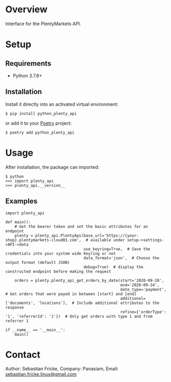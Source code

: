 # Overview

Interface for the PlentyMarkets API.

# Setup

## Requirements

* Python 3.7.8+

## Installation

Install it directly into an activated virtual environment:

```text
$ pip install python_plenty_api
```

or add it to your [Poetry](https://poetry.eustace.io/) project:

```text
$ poetry add python_plenty_api
```

# Usage

After installation, the package can imported:

```text
$ python
>>> import plenty_api
>>> plenty_api.__version__
```
## Examples

```
import plenty_api

def main():
    # Get the bearer token and set the basic attributes for an endpoint
    plenty = plenty_api.PlentyApi(base_url='https://{your-shop}.plentymarkets-cloud01.com',  # available under setup->settings->API->data
                                  use_keyring=True,  # Save the credentials into your system wide Keyring or not
                                  data_format='json',  # Choose the output format (default JSON)
                                  debug=True)  # display the constructed endpoint before making the request

    orders = plenty.plenty_api_get_orders_by_date(start='2020-09-20',
                                                  end='2020-09-24',
                                                  date_type='payment',  # Get orders that were payed in between [start] and [end]
                                                  additional=['documents', 'locations'],  # Include additional attributes to the response
                                                  refine={'orderType': '1', 'referrerId': '1'})  # Only get orders with type 1 and from referrer 1

if __name__ == '__main__':
    main()
```

# Contact

Author: Sebastian Fricke, Company: Panasiam, Email: sebastian.fricke.linux@gmail.com
